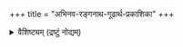 +++
title = "अभिनव-रङ्गनाथ-गूढार्थ-प्रकाशिका"
+++

<details><summary>वैशिष्ट्यम् (द्रष्टुं नोद्यम्)</summary>

GS answers previously unanswered criticisms on Ramanuja by referring solely to pre Ramanujan texts.

E.g. the popular meme is that Ramanuja misunderstood/ misrepresented Advaita. Since R never refers to an advaitic opinion by criticising an author, it is easy to claim so.

GS quotes in detail every instance of Ramanuja's representation of Advaita by researching pre Ramanuja text alone.

GUdhartha sangraha available for chatusutri। (अध्यात्म-विचार-शास्त्रस्य उपोद्घात-रूपा चतुस्-सूत्री ।)
</details>
